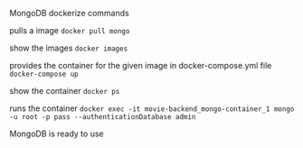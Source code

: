 MongoDB dockerize commands

pulls a image
`docker pull mongo `

show the images
`docker images`

provides the container for the given image in docker-compose.yml file
`docker-compose up` 

show the container
`docker ps `

runs the container
`docker exec -it movie-backend_mongo-container_1 mongo -u root -p pass --authenticationDatabase admin `

MongoDB is ready to use
